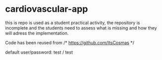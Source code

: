 # cardiovascular-app
this is repo is used as a student practical activity, the repository is incomplete and the students need to assess what is missing and how they will adress the implementation.

Code has been reused from /* https://github.com/ItsCosmas */

default user/password: test / test
